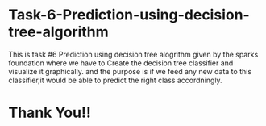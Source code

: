 # Task-6-Prediction-using-decision-tree-algorithm
This is task #6 Prediction using decision tree alogrithm given by the sparks foundation where we have to Create the decision tree classifier and visualize it graphically.
and the purpose is if we feed any new data to this classifier,it would be able to predict the right class accordningly.

# Thank You!!
